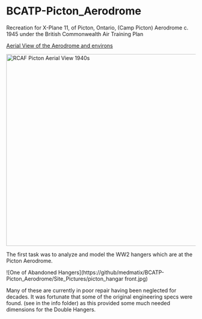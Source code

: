 # BCATP-Picton_Aerodrome
Recreation for X-Plane 11, of Picton, Ontario, (Camp Picton) Aerodrome c. 1945 under the British Commonwealth Air Training Plan

[Aerial View of the Aerodrome and environs](https://en.wikipedia.org/wiki/CFB_Picton)

<a title="unknown.   Canada.   Department of National Defence., Public domain, via Wikimedia Commons" href="https://commons.wikimedia.org/wiki/File:RCAF_Picton_Aerial_View_1940s.jpg"><img width="512" alt="RCAF Picton Aerial View 1940s" src="https://upload.wikimedia.org/wikipedia/commons/thumb/8/88/RCAF_Picton_Aerial_View_1940s.jpg/512px-RCAF_Picton_Aerial_View_1940s.jpg"></a>

The first task was to analyze and model the WW2 hangers which are at the Picton Aerodrome.

![One of Abandoned Hangers](https://github/medmatix/BCATP-Picton_Aerodrome/Site_Pictures/picton_hangar front.jpg)



Many of these are currently in poor repair having been neglected for decades. It was fortunate that some of the original engineering specs were found. (see in the info folder) as this provided some much needed dimensions for the Double Hangers.
